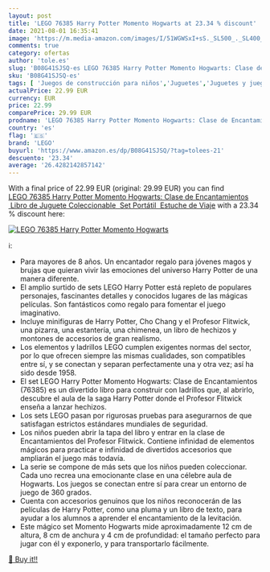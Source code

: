 ```yaml
---
layout: post
title: 'LEGO 76385 Harry Potter Momento Hogwarts at 23.34 % discount'
date: 2021-08-01 16:35:41
image: 'https://m.media-amazon.com/images/I/51WGWSxI+sS._SL500_._SL400_.jpg'
comments: true
category: ofertas
author: 'tole.es'
slug: 'B08G41SJSQ-es LEGO 76385 Harry Potter Momento Hogwarts: Clase de...'
sku: 'B08G41SJSQ-es'
tags: [ 'Juegos de construcción para niños','Juguetes','Juguetes y juegos','Sets de construcción','lego', ]
actualPrice: 22.99 EUR
currency: EUR
price: 22.99
comparePrice: 29.99 EUR
prodname: 'LEGO 76385 Harry Potter Momento Hogwarts: Clase de Encantamientos  Libro de Juguete Coleccionable  Set Portátil  Estuche de Viaje'
country: 'es'
flag: '🇪🇸'
brand: 'LEGO'
buyurl: 'https://www.amazon.es/dp/B08G41SJSQ/?tag=tolees-21'
descuento: '23.34'
average: '26.4282142857142'
---
```


With a final price of 22.99 EUR (original: 29.99 EUR) you can find [LEGO 76385 Harry Potter Momento Hogwarts: Clase de Encantamientos  Libro de Juguete Coleccionable  Set Portátil  Estuche de Viaje](https://www.amazon.es/dp/B08G41SJSQ/?tag=tolees-21) with a  23.34 % discount here:

[![LEGO 76385 Harry Potter Momento Hogwarts](https://m.media-amazon.com/images/I/51WGWSxI+sS._SL500_._SL400_.jpg)](https://www.amazon.es/dp/B08G41SJSQ/?tag=tolees-21)

ℹ️:

- Para mayores de 8 años. Un encantador regalo para jóvenes magos y brujas que quieran vivir las emociones del universo Harry Potter de una manera diferente.
- El amplio surtido de sets LEGO Harry Potter está repleto de populares personajes, fascinantes detalles y conocidos lugares de las mágicas películas. Son fantásticos como regalo para fomentar el juego imaginativo.
- Incluye minifiguras de Harry Potter, Cho Chang y el Profesor Flitwick, una pizarra, una estantería, una chimenea, un libro de hechizos y montones de accesorios de gran realismo.
- Los elementos y ladrillos LEGO cumplen exigentes normas del sector, por lo que ofrecen siempre las mismas cualidades, son compatibles entre sí, y se conectan y separan perfectamente una y otra vez; así ha sido desde 1958.
- El set LEGO Harry Potter Momento Hogwarts: Clase de Encantamientos (76385) es un divertido libro para construir con ladrillos que, al abrirlo, descubre el aula de la saga Harry Potter donde el Profesor Flitwick enseña a lanzar hechizos.
- Los sets LEGO pasan por rigurosas pruebas para asegurarnos de que satisfagan estrictos estándares mundiales de seguridad.
- Los niños pueden abrir la tapa del libro y entrar en la clase de Encantamientos del Profesor Flitwick. Contiene infinidad de elementos mágicos para practicar e infinidad de divertidos accesorios que ampliarán el juego más todavía.
- La serie se compone de más sets que los niños pueden coleccionar. Cada uno recrea una emocionante clase en una célebre aula de Hogwarts. Los juegos se conectan entre sí para crear un entorno de juego de 360 grados.
- Cuenta con accesorios genuinos que los niños reconocerán de las películas de Harry Potter, como una pluma y un libro de texto, para ayudar a los alumnos a aprender el encantamiento de la levitación.
- Este mágico set Momento Hogwarts mide aproximadamente 12 cm de altura, 8 cm de anchura y 4 cm de profundidad: el tamaño perfecto para jugar con él y exponerlo, y para transportarlo fácilmente.

[🛒 Buy it!!](https://www.amazon.es/dp/B08G41SJSQ/?tag=tolees-21)
